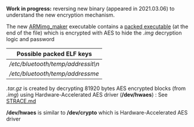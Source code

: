 **Work in progress:** reversing new binary (appeared in 2021.03.06) to understand the new encryption mechanism.

The new [ARMimg_maker](https://github.com/ludwig-v/wireless-carplay-dongle-reverse-engineering/blob/master/Reverse/ARMimg_maker) executable contains a [packed executable](https://github.com/ludwig-v/wireless-carplay-dongle-reverse-engineering/tree/master/Reverse/encryptedPackedELF) (at the end of the file) which is encrypted with AES to hide the *.img* decryption logic and password

| Possible packed ELF keys |
| - |
| */etc/bluetooth/temp/addressit\n* |
| */etc/bluetooth/temp/addressme* |

*.tar.gz* is created by decrypting 81920 bytes AES encrypted blocks (from *.img*) using Hardware-Accelerated AES driver (**/dev/hwaes**) : See [STRACE.md](https://github.com/ludwig-v/wireless-carplay-dongle-reverse-engineering/blob/master/Reverse/STRACE.md)

**/dev/hwaes** is similar to **/dev/crypto** which is Hardware-Accelerated AES driver